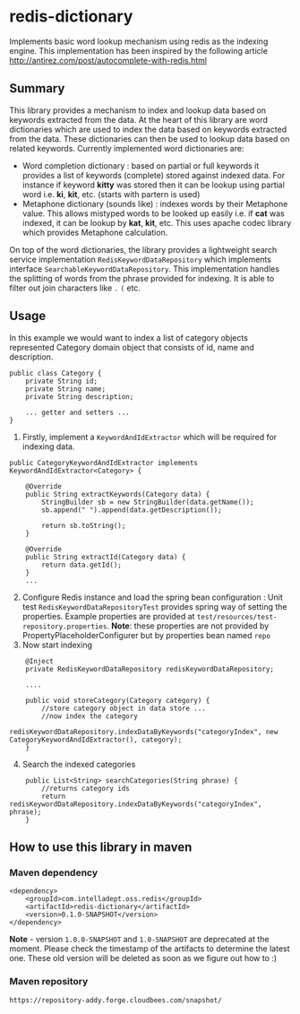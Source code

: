 redis-dictionary
================

Implements basic word lookup mechanism using redis as the indexing engine.  This implementation has been inspired by the following article http://antirez.com/post/autocomplete-with-redis.html

Summary
-------
This library provides a mechanism to index and lookup data based on keywords extracted from the data. At the heart of this library are word dictionaries which are used to index the data based on keywords extracted from the data. These dictionaries can then be used to lookup data based on related keywords. Currently implemented word dictionaries are:
* Word completion dictionary : based on partial or full keywords it provides a list of keywords (complete) stored against indexed data. For instance if keyword **kitty** was stored then it can be lookup using partial word i.e. **ki**, **kit**, etc. (starts with partern is used)                                                                                                                                                                                                                                                                                                                                                                                                                                                                    
* Metaphone dictionary (sounds like) : indexes words by their Metaphone value. This allows mistyped words to be looked up easily i.e. if **cat** was indexed, it can be lookup by **kat**, **kit**, etc. This uses apache codec library which provides Metaphone calculation.

On top of the word dictionaries, the library provides a lightweight search service implementation `RedisKeywordDataRepository` which implements interface `SearchableKeywordDataRepository`. This implementation handles the splitting of words from the phrase provided for indexing. It is able to filter out join characters like `.` `(` etc. 

Usage
--------
In this example we would want to index a list of category objects represented Category domain object that consists of id, name and description. 

```
public class Category {
    private String id;
    private String name;
    private String description;
    
    ... getter and setters ...
}
```

1. Firstly, implement a `KeywordAndIdExtractor` which will be required for indexing data. 
```
public CategoryKeywordAndIdExtractor implements KeywordAndIdExtractor<Category> {

    @Override
    public String extractKeywords(Category data) {
        StringBuilder sb = new StringBuilder(data.getName());
        sb.append(" ").append(data.getDescription());
        
        return sb.toString();
    }

    @Override
    public String extractId(Category data) {
        return data.getId();
    }         
    ...
```
2. Configure Redis instance and load the spring bean configuration : Unit test `RedisKeywordDataRepositoryTest` provides spring way of setting the properties. Example properties are provided at `test/resources/test-repository.properties`. **Note**: these properties are not provided by PropertyPlaceholderConfigurer but by properties bean named `repo`
3. Now start indexing
```
    @Inject
    private RedisKeywordDataRepository redisKeywordDataRepository;

    ....
    
    public void storeCategory(Category category) {
        //store category object in data store ...
        //now index the category
        redisKeywordDataRepository.indexDataByKeywords("categoryIndex", new CategoryKeywordAndIdExtractor(), category);
    }
```
4. Search the indexed categories
```    
    public List<String> searchCategories(String phrase) {
        //returns category ids
        return redisKeywordDataRepository.indexDataByKeywords("categoryIndex", phrase);
    }
```


How to use this library in maven
------------------------
### Maven dependency
```
<dependency>
    <groupId>com.intelladept.oss.redis</groupId>
    <artifactId>redis-dictionary</artifactId>
    <version>0.1.0-SNAPSHOT</version>
</dependency>
```
**Note** - version `1.0.0-SNAPSHOT` and `1.0-SNAPSHOT` are deprecated at the moment. Please check the timestamp of the artifacts to determine the latest one. These old version will be deleted as soon as we figure out how to :)
### Maven repository 
`https://repository-addy.forge.cloudbees.com/snapshot/`
